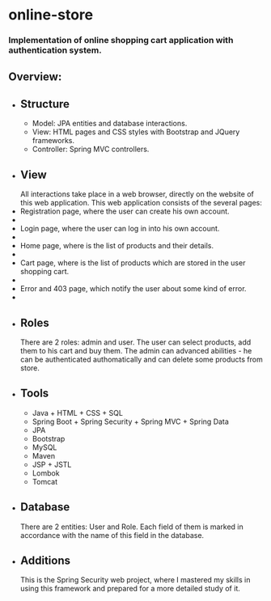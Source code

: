 # online-store
<h3>Implementation of online shopping cart application with authentication system.</h3>
<h2>Overview:</h2>
<ul>
  <li><h2>Structure</h2>
    <ul>
      <li>Model: JPA entities and database interactions.</li>
      <li>View: HTML pages and CSS styles with Bootstrap and JQuery frameworks.</li>
      <li>Controller: Spring MVC controllers.</li>
    </ul>
<li><h2>View</h2>
All interactions take place in a web browser, directly on the website of this web application.
This web application consists of the several pages:
<li>Registration page, where the user can create his own account.<li>
<li>Login page, where the user can log in into his own account.<li>
<li>Home page, where is the list of products and their details.<li>
<li>Cart page, where is the list of products which are stored in the user shopping cart.<li>
<li>Error and 403 page, which notify the user about some kind of error. <li>
<li><h2>Roles</h2>
There are 2 roles: admin and user.
The user can select products, add them to his cart and buy them.
The admin can advanced abilities - he can be authenticated authomatically and can delete some products from store.
<li><h2>Tools</h2>
<ul>
<li>Java + HTML + CSS + SQL</li>
<li>Spring Boot + Spring Security + Spring MVC + Spring Data</li>
<li>JPA</li>
<li>Bootstrap</li>
<li>MySQL</li>
<li>Maven</li>
<li>JSP + JSTL</li>
<li>Lombok</li>
<li>Tomcat</li>
</ul>
</li>
<li><h2>Database</h2>
There are 2 entities: User and Role. Each field of them is marked in accordance with the name of this field in the database.
<li><h2>Additions</h2>
This is the Spring Security web project, where I mastered my skills in using this framework and prepared for a more detailed study of it.
</li>
</ul>
